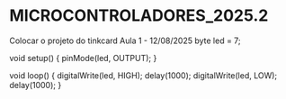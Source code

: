 # MICROCONTROLADORES_2025.2
Colocar o projeto do tinkcard
Aula 1 - 12/08/2025
byte led = 7; 
  
void setup()
{
  pinMode(led, OUTPUT);
}

void loop()
{
  digitalWrite(led, HIGH);
  delay(1000);
  digitalWrite(led, LOW);
  delay(1000);
}

